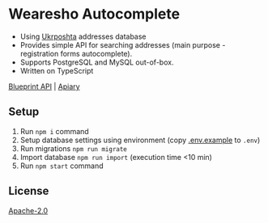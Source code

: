# Wearesho Autocomplete

- Using [Ukrposhta](https://ukrposhta.ua/dovidnik-poshtovix-adre/opis/) addresses database
- Provides simple API for searching addresses
(main purpose - registration forms autocomplete).
- Supports PostgreSQL and MySQL out-of-box.
- Written on TypeScript

[Blueprint API](./apiary.apib) | [Apiary](https://ukraineautocomplete.docs.apiary.io/)

## Setup
1. Run `npm i` command
2. Setup database settings using environment (copy [.env.example](./.env.example) to `.env`)
3. Run migrations `npm run migrate`
4. Import database `npm run import` (execution time <10 min)
3. Run `npm start` command

## License
[Apache-2.0](./LICENSE)
